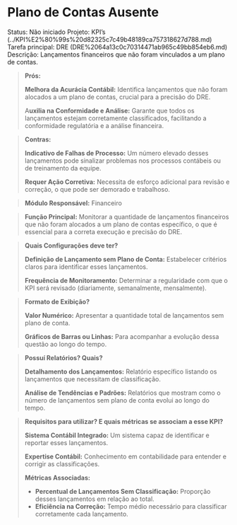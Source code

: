 # Plano de Contas Ausente

Status: Não iniciado
Projeto: KPI’s (../KPI%E2%80%99s%20d82325c7c49b48189ca757318627d788.md)
Tarefa principal: DRE (DRE%2064a13c0c70314471ab965c49bb854eb6.md)
Descrição: Lançamentos financeiros que não foram vinculados a um plano de contas.

> **Prós:**
> 
> 
> **Melhora da Acurácia Contábil:** Identifica lançamentos que não foram alocados a um plano de contas, crucial para a precisão do DRE.
> 
> A**uxilia na Conformidade e Análise:** Garante que todos os lançamentos estejam corretamente classificados, facilitando a conformidade regulatória e a análise financeira.
> 

> **Contras:**
> 
> 
> **Indicativo de Falhas de Processo:** Um número elevado desses lançamentos pode sinalizar problemas nos processos contábeis ou de treinamento da equipe.
> 
> **Requer Ação Corretiva:** Necessita de esforço adicional para revisão e correção, o que pode ser demorado e trabalhoso.
> 

> **Módulo Responsável:**
Financeiro
> 

> **Função Principal:**
Monitorar a quantidade de lançamentos financeiros que não foram alocados a um plano de contas específico, o que é essencial para a correta execução e precisão do DRE.
> 

> **Quais Configurações deve ter?**
> 
> 
> **Definição de Lançamento sem Plano de Conta:** Estabelecer critérios claros para identificar esses lançamentos.
> 
> **Frequência de Monitoramento:** Determinar a regularidade com que o KPI será revisado (diariamente, semanalmente, mensalmente).
> 

> **Formato de Exibição?**
> 
> 
> **Valor Numérico:** Apresentar a quantidade total de lançamentos sem plano de conta.
> 
> **Gráficos de Barras ou Linhas:** Para acompanhar a evolução dessa questão ao longo do tempo.
> 

> **Possuí Relatórios? Quais?**
> 
> 
> **Detalhamento dos Lançamentos:** Relatório específico listando os lançamentos que necessitam de classificação.
> 
> **Análise de Tendências e Padrões:** Relatórios que mostram como o número de lançamentos sem plano de conta evolui ao longo do tempo.
> 

> **Requisitos para utilizar? E quais métricas se associam a esse KPI?**
> 
> 
> **Sistema Contábil Integrado:** Um sistema capaz de identificar e reportar esses lançamentos.
> 
> **Expertise Contábil:** Conhecimento em contabilidade para entender e corrigir as classificações.
> 
> **Métricas Associadas:**
> 
> - **Percentual de Lançamentos Sem Classificação:** Proporção desses lançamentos em relação ao total.
> - **Eficiência na Correção:** Tempo médio necessário para classificar corretamente cada lançamento.